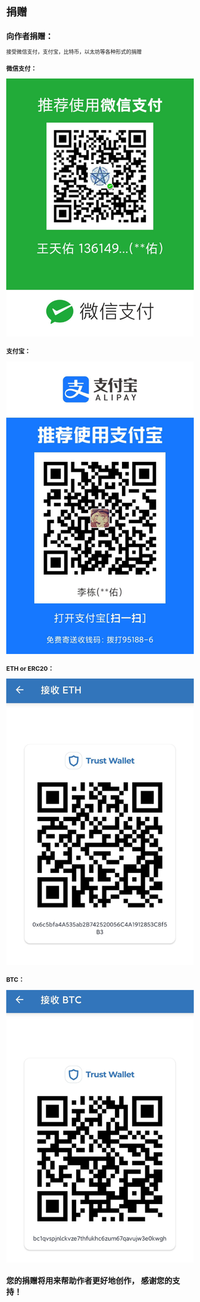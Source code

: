 # 捐赠

## 向作者捐赠：

接受微信支付，支付宝，比特币，以太坊等各种形式的捐赠

### 微信支付：

![](.gitbook/assets/1779f6a2493c2649cf67b84b11733d3f.jpg)

### 支付宝：

![](.gitbook/assets/9304dfd7a84917a2a1364f70e5e1c023.jpg)

### ETH or ERC20：

![](.gitbook/assets/643526130be1c317e48adc003a9b30b6.jpg)

### BTC：

![](.gitbook/assets/f8e0be9524f2f913f9252d7db6106bb5.jpg)

## 您的捐赠将用来帮助作者更好地创作， 感谢您的支持！

